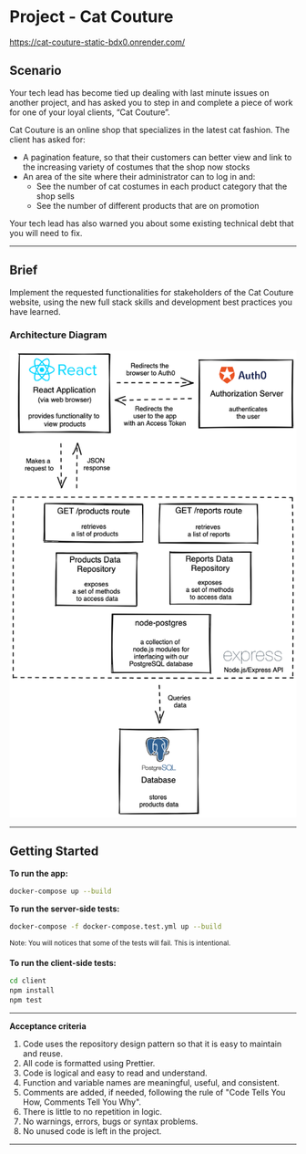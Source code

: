 
# Project - Cat Couture

https://cat-couture-static-bdx0.onrender.com/



## Scenario

Your tech lead has become tied up dealing with last minute issues on another project, and has asked you to step in and complete a piece of work for one of your loyal clients, “Cat Couture”.

Cat Couture is an online shop that specializes in the latest cat fashion. The client has asked for:

- A pagination feature, so that their customers can better view and link to the increasing variety of costumes that the shop now stocks
- An area of the site where their administrator can to log in and:
  - See the number of cat costumes in each product category that the shop sells
  - See the number of different products that are on promotion

Your tech lead has also warned you about some existing technical debt that you will need to fix.

---

## Brief

Implement the requested functionalities for stakeholders of the Cat Couture website, using the new full stack skills and development best practices you have learned.

### Architecture Diagram

![img](./diagrams/brief/cat-couture-architecture-diagram.png)

---

## Getting Started

**To run the app:**

```zsh
docker-compose up --build
```

**To run the server-side tests:**

```zsh
docker-compose -f docker-compose.test.yml up --build
```

<sup>Note: You will notices that some of the tests will fail. This is intentional.</sup>

**To run the client-side tests:**

```zsh
cd client
npm install
npm test
```

---


**Acceptance criteria**

1. Code uses the repository design pattern so that it is easy to maintain and reuse.
2. All code is formatted using Prettier.
3. Code is logical and easy to read and understand.
4. Function and variable names are meaningful, useful, and consistent.
5. Comments are added, if needed, following the rule of "Code Tells You How, Comments Tell You Why".
6. There is little to no repetition in logic.
7. No warnings, errors, bugs or syntax problems.
8. No unused code is left in the project.

</details>

---

